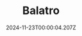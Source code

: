 ---
title: "Balatro"
id: 2379780
date: 2024-11-23T00:00:04.207Z
link: games/steam/recent/balatro
image: http://media.steampowered.com/steamcommunity/public/images/apps/2379780/b6018068070ab0e23561694c11f7950dd6f4c752.jpg
playtime_2weeks: 761
playtime_forever: 2384
playtime_windows_forever: 0
playtime_mac_forever: 0
playtime_linux_forever: 2384
playtime_deck_forever: 2384
---